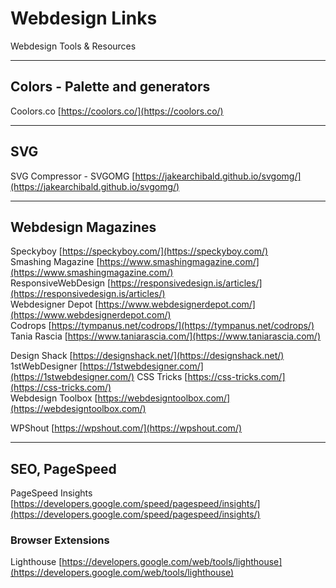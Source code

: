# Webdesign Links
Webdesign Tools & Resources

---

## Colors - Palette and generators

Coolors.co [https://coolors.co/](https://coolors.co/)


---

## SVG

SVG Compressor - SVGOMG [https://jakearchibald.github.io/svgomg/](https://jakearchibald.github.io/svgomg/)  



---

## Webdesign Magazines


Speckyboy [https://speckyboy.com/](https://speckyboy.com/)  
Smashing Magazine [https://www.smashingmagazine.com/](https://www.smashingmagazine.com/)  
ResponsiveWebDesign [https://responsivedesign.is/articles/](https://responsivedesign.is/articles/)  
Webdesigner Depot [https://www.webdesignerdepot.com/](https://www.webdesignerdepot.com/)  
Codrops [https://tympanus.net/codrops/](https://tympanus.net/codrops/)  
Tania Rascia [https://www.taniarascia.com/](https://www.taniarascia.com/)  
  
Design Shack [https://designshack.net/](https://designshack.net/) 
1stWebDesigner [https://1stwebdesigner.com/](https://1stwebdesigner.com/) 
CSS Tricks [https://css-tricks.com/](https://css-tricks.com/)  
Webdesign Toolbox [https://webdesigntoolbox.com/](https://webdesigntoolbox.com/)  
  
WPShout [https://wpshout.com/](https://wpshout.com/)  


---

## SEO, PageSpeed

PageSpeed Insights [https://developers.google.com/speed/pagespeed/insights/](https://developers.google.com/speed/pagespeed/insights/)  

### Browser Extensions

Lighthouse [https://developers.google.com/web/tools/lighthouse](https://developers.google.com/web/tools/lighthouse)  
